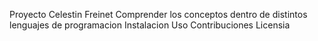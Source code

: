 Proyecto Celestin Freinet
Comprender los conceptos dentro de distintos lenguajes de programacion
Instalacion
Uso
Contribuciones
Licensia